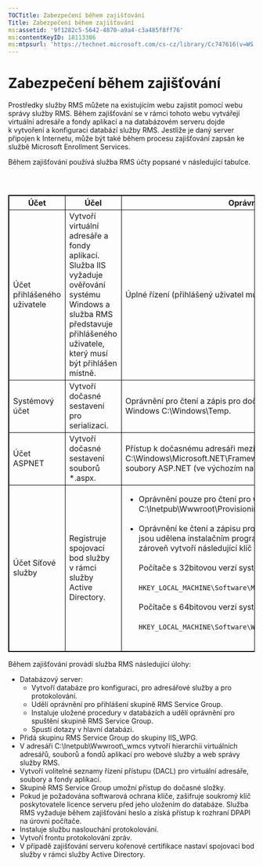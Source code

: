 ```yaml
---
TOCTitle: Zabezpečení během zajišťování
Title: Zabezpečení během zajišťování
ms:assetid: '9f1282c5-5642-4870-a9a4-c3a485f8ff76'
ms:contentKeyID: 18113386
ms:mtpsurl: 'https://technet.microsoft.com/cs-cz/library/Cc747616(v=WS.10)'
---
```


Zabezpečení během zajišťování
=============================

Prostředky služby RMS můžete na existujícím webu zajistit pomocí webu správy služby RMS. Během zajišťování se v rámci tohoto webu vytvářejí virtuální adresáře a fondy aplikací a na databázovém serveru dojde k vytvoření a konfiguraci databází služby RMS. Jestliže je daný server připojen k Internetu, může být také během procesu zajišťování zapsán ke službě Microsoft Enrollment Services.

Během zajišťování používá služba RMS účty popsané v následující tabulce.

###  

 
<table style="border:1px solid black;">
<colgroup>
<col width="33%" />
<col width="33%" />
<col width="33%" />
</colgroup>
<thead>
<tr class="header">
<th style="border:1px solid black;" >Účet</th>
<th style="border:1px solid black;" >Účel</th>
<th style="border:1px solid black;" >Oprávnění</th>
</tr>
</thead>
<tbody>
<tr class="odd">
<td style="border:1px solid black;">Účet přihlášeného uživatele</td>
<td style="border:1px solid black;">Vytvoří virtuální adresáře a fondy aplikací. Služba IIS vyžaduje ověřování systému Windows a služba RMS představuje přihlášeného uživatele, který musí být přihlášen místně.</td>
<td style="border:1px solid black;">Úplné řízení (přihlášený uživatel musí být místním správcem)</td>
</tr>
<tr class="even">
<td style="border:1px solid black;">Systémový účet</td>
<td style="border:1px solid black;">Vytvoří dočasné sestavení pro serializaci.</td>
<td style="border:1px solid black;">Oprávnění pro čtení a zápis pro dočasnou složku systému Windows C:\Windows\Temp.</td>
</tr>
<tr class="odd">
<td style="border:1px solid black;">Účet ASPNET</td>
<td style="border:1px solid black;">Vytvoří dočasné sestavení souborů *.aspx.</td>
<td style="border:1px solid black;">Přístup k dočasnému adresáři mezipaměti sestavení C:\Windows\Microsoft.NET\Framework\v1.1.4322\Dočasné soubory ASP.NET (ve výchozím nastavení).</td>
</tr>
<tr class="even">
<td style="border:1px solid black;">Účet Síťové služby</td>
<td style="border:1px solid black;">Registruje spojovací bod služby v rámci služby Active Directory.</td>
<td style="border:1px solid black;"><ul>
<li>Oprávnění pouze pro čtení pro web zajišťování (obvykle C:\Inetpub\Wwwroot\Provisioning).<br />
<br />
</li>
<li>Oprávnění ke čtení a zápisu pro klíč registru <strong>DRMS</strong>. Oprávnění jsou udělena instalačním programem služby RMS, který zároveň vytvoří následující klíč registru.<br />
<br />
Počítače s 32bitovou verzí systému Windows Server 2003<br />
<br />
<code>HKEY_LOCAL_MACHINE\Software\Microsoft\DRMS\1.0</code><br />
<br />
Počítače s 64bitovou verzí systému Windows Server 2003<br />
<br />
<code>HKEY_LOCAL_MACHINE\Software\WOW6432Node\Microsoft\DRMS\1.0</code><br />
<br />
</li>
</ul></td>
</tr>
</tbody>
</table>
 

Během zajišťování provádí služba RMS následující úlohy:

-   Databázový server:
    -   Vytvoří databáze pro konfiguraci, pro adresářové služby a pro protokolování.
    -   Udělí oprávnění pro přihlášení skupině RMS Service Group.
    -   Instaluje uložené procedury v databázích a udělí oprávnění pro spuštění skupině RMS Service Group.
    -   Spustí dotazy v hlavní databázi.
-   Přidá skupinu RMS Service Group do skupiny IIS\_WPG.
-   V adresáři C:\\Inetpub\\Wwwroot\\\_wmcs vytvoří hierarchii virtuálních adresářů, souborů a fondů aplikací pro webové služby a web správy služby RMS.
-   Vytvoří volitelné seznamy řízení přístupu (DACL) pro virtuální adresáře, soubory a fondy aplikací.
-   Skupině RMS Service Group umožní přístup do dočasné složky.
-   Pokud je požadována softwarová ochrana klíče, zašifruje soukromý klíč poskytovatele licence serveru před jeho uložením do databáze. Služba RMS vyžaduje během zajišťování heslo a získá přístup k rozhraní DPAPI na úrovni počítače.
-   Instaluje službu naslouchání protokolování.
-   Vytvoří frontu protokolování zpráv.
-   V případě zajišťování serveru kořenové certifikace nastaví spojovací bod služby v rámci služby Active Directory.
